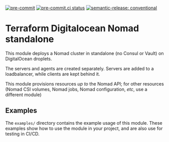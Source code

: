 [![pre-commit](https://img.shields.io/badge/pre--commit-enabled-brightgreen?logo=pre-commit&logoColor=white)](https://github.com/pre-commit/pre-commit) [![pre-commit.ci status](https://results.pre-commit.ci/badge/github/brucellino/terraform-digitalocean-nomad-standalone/main.svg)](https://results.pre-commit.ci/latest/github/brucellino/terraform-digitalocean-nomad-standalone/main) [![semantic-release: conventional](https://img.shields.io/badge/semantic--release-conventional-e10079?logo=semantic-release)](https://github.com/semantic-release/semantic-release)

# Terraform Digitalocean Nomad standalone

This module deploys a Nomad cluster in standalone (no Consul or Vault) on DigitalOcean droplets.

The servers and agents are created separately.
Servers are added to a loadbalancer, while clients are kept behind it.

This module provisions resources _up to_ the Nomad API; for other resources (Nomad CSI volumes, Nomad jobs, Nomad configuration, _etc_, use a different module)

## Examples

The `examples/` directory contains the example usage of this module.
These examples show how to use the module in your project, and are also use for testing in CI/CD.
